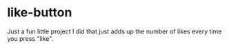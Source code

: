 # like-button
Just a fun little project I did that just adds up the number of likes every time you press "like".
